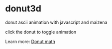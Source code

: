 # donut3d
donut ascii animation with javascript and maizena

click the donut to toggle animation

Learn more: [Donut math](https://www.a1k0n.net/2011/07/20/donut-math.html)
